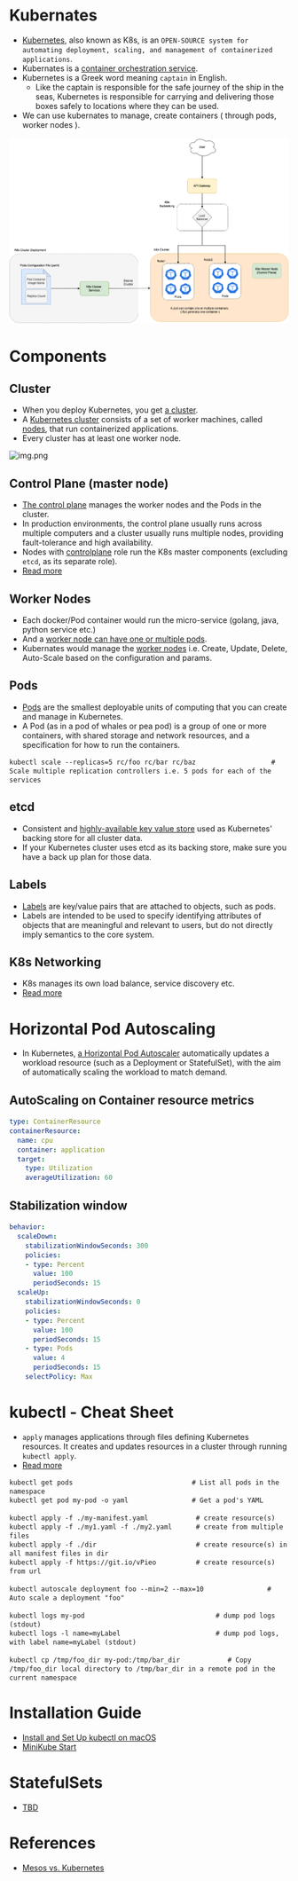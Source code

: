 
# Kubernates
- [Kubernetes](https://kubernetes.io), also known as K8s, is an `OPEN-SOURCE system for automating deployment, scaling, and management of containerized applications`. 
- Kubernates is a [container orchestration service](../0_SystemGlossaries/ContainerOrchestrationService.md).
- Kubernetes is a Greek word meaning `captain` in English. 
  - Like the captain is responsible for the safe journey of the ship in the seas, Kubernetes is responsible for carrying and delivering those boxes safely to locations where they can be used.
- We can use kubernates to manage, create containers ( through pods, worker nodes ).

![img.png](assests/Kubernates-Architecture.png)

# Components

## Cluster
- When you deploy Kubernetes, you get [a cluster](../0_SystemGlossaries/ServersCluster.md).
- A [Kubernetes cluster](https://kubernetes.io/docs/concepts/overview/components/) consists of a set of worker machines, called [nodes](), that run containerized applications. 
- Every cluster has at least one worker node.

![img.png](https://d33wubrfki0l68.cloudfront.net/2475489eaf20163ec0f54ddc1d92aa8d4c87c96b/e7c81/images/docs/components-of-kubernetes.svg)

## Control Plane (master node)
- [The control plane](https://kubernetes.io/docs/concepts/overview/components/) manages the worker nodes and the Pods in the cluster.
- In production environments, the control plane usually runs across multiple computers and a cluster usually runs multiple nodes, providing fault-tolerance and high availability.
- Nodes with [controlplane]((https://kubernetes.io/docs/concepts/overview/components/)) role run the K8s master components (excluding `etcd`, as its separate role). 
- [Read more](https://kubernetes.io/docs/concepts/overview/components/)

## Worker Nodes
- Each docker/Pod container would run the micro-service (golang, java, python service etc.)
- And a [worker node can have one or multiple pods](https://kubernetes.io/docs/concepts/architecture/nodes/).
- Kubernates would manage the [worker nodes](https://kubernetes.io/docs/concepts/architecture/nodes/) i.e. Create, Update, Delete, Auto-Scale based on the configuration and params.

## Pods
- [Pods](https://kubernetes.io/docs/concepts/workloads/pods/) are the smallest deployable units of computing that you can create and manage in Kubernetes.
- A Pod (as in a pod of whales or pea pod) is a group of one or more containers, with shared storage and network resources, and a specification for how to run the containers.

```
kubectl scale --replicas=5 rc/foo rc/bar rc/baz                   # Scale multiple replication controllers i.e. 5 pods for each of the services
```

## etcd
- Consistent and [highly-available key value store](../0_SystemGlossaries/HighAvailability.md) used as Kubernetes' backing store for all cluster data.
- If your Kubernetes cluster uses etcd as its backing store, make sure you have a back up plan for those data.

## Labels
- [Labels](https://kubernetes.io/docs/concepts/overview/working-with-objects/labels/) are key/value pairs that are attached to objects, such as pods. 
- Labels are intended to be used to specify identifying attributes of objects that are meaningful and relevant to users, but do not directly imply semantics to the core system.

## K8s Networking
- K8s manages its own load balance, service discovery etc.
- [Read more](https://kubernetes.io/docs/concepts/services-networking/_print/)

# Horizontal Pod Autoscaling
- In Kubernetes, [a Horizontal Pod Autoscaler](https://kubernetes.io/docs/tasks/run-application/horizontal-pod-autoscale/) automatically updates a workload resource (such as a Deployment or StatefulSet), with the aim of automatically scaling the workload to match demand.

## AutoScaling on Container resource metrics

````yaml
type: ContainerResource
containerResource:
  name: cpu
  container: application
  target:
    type: Utilization
    averageUtilization: 60
````

## Stabilization window

````yaml
behavior:
  scaleDown:
    stabilizationWindowSeconds: 300
    policies:
    - type: Percent
      value: 100
      periodSeconds: 15
  scaleUp:
    stabilizationWindowSeconds: 0
    policies:
    - type: Percent
      value: 100
      periodSeconds: 15
    - type: Pods
      value: 4
      periodSeconds: 15
    selectPolicy: Max
````

# kubectl - Cheat Sheet
- `apply` manages applications through files defining Kubernetes resources. It creates and updates resources in a cluster through running `kubectl apply`.
- [Read more](https://kubernetes.io/docs/reference/kubectl/cheatsheet/)

```
kubectl get pods                              # List all pods in the namespace
kubectl get pod my-pod -o yaml                # Get a pod's YAML

kubectl apply -f ./my-manifest.yaml            # create resource(s)
kubectl apply -f ./my1.yaml -f ./my2.yaml      # create from multiple files
kubectl apply -f ./dir                         # create resource(s) in all manifest files in dir
kubectl apply -f https://git.io/vPieo          # create resource(s) from url

kubectl autoscale deployment foo --min=2 --max=10                # Auto scale a deployment "foo"

kubectl logs my-pod                                 # dump pod logs (stdout)
kubectl logs -l name=myLabel                        # dump pod logs, with label name=myLabel (stdout)

kubectl cp /tmp/foo_dir my-pod:/tmp/bar_dir            # Copy /tmp/foo_dir local directory to /tmp/bar_dir in a remote pod in the current namespace
```

# Installation Guide
- [Install and Set Up kubectl on macOS](https://kubernetes.io/docs/tasks/tools/install-kubectl-macos/)
- [MiniKube Start](https://minikube.sigs.k8s.io/docs/start/)

# StatefulSets
- [TBD](https://kubernetes.io/docs/concepts/workloads/controllers/statefulset/)

# References
- [Mesos vs. Kubernetes](https://www.baeldung.com/ops/mesos-kubernetes-comparison)
